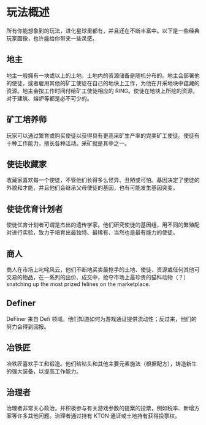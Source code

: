 # 玩法概述

所有你能想象到的玩法，进化星球里都有，并且还在不断丰富中。以下是一些经典玩家画像，也许能给你带来一些灵感。

## 地主

地主一般拥有一块或以上的土地，土地内的资源储备是随机分布的。地主会部署他的使徒，或者雇用其他的矿工使徒在自己的地块上工作，为他在开采地块中蕴藏的资源。地主会按工作时间付给矿工使徒相应的 RING。使徒在地块上所挖的资源，对于建筑、熔炉等都是必不可少的。

## 矿工培养师

玩家可以通过繁育或购买使徒以获得具有更高采矿生产率的完美矿工使徒。使徒有十种工作能力，擅长各种活动。采矿就是其中之一。

## 使徒收藏家

收藏家喜欢每一个使徒，不管他们长得多么怪异、丑陋或可怕。基因决定了使徒的外貌和才能，并且他们会继承父母使徒的基因，也有可能发生基因突变。

## 使徒优育计划者

使徒优育计划者可谓是杰出的遗传学家。他们研究使徒的基因组，用不同的繁殖配对进行实验，致力于培育出最独特、最稀有、当然也是最有能力的使徒。

## 商人

商人在市场上叱咤风云，他们不断地买卖最抢手的土地、使徒、资源或任何其他可交易的物品，在一系列的出价、成交中，抢夺市场上最珍贵的猫科动物（？）snatching up the most prized felines on the marketplace.

## Definer

DeFiner 来自 Defi 领域。他们知道如何为游戏通证提供流动性；反过来，他们的努力会得到回报。

## 冶铁匠

冶铁匠喜欢手工和锻造。他们给钻头和其他主要元素施法（根据配方），铸造新生的强大装备，以提高工作能力。

## 治理者

治理者非常关心政治，并积极参与有关游戏参数的提案的投票，例如税率、新增方案等许多其他问题。治理者通过持有 KTON 通证或土地持有获得投票权。

